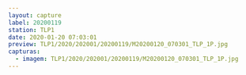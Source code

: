 ```yaml
---
layout: capture
label: 20200119
station: TLP1
date: 2020-01-20 07:03:01
preview: TLP1/2020/202001/20200119/M20200120_070301_TLP_1P.jpg
capturas:
  - imagem: TLP1/2020/202001/20200119/M20200120_070301_TLP_1P.jpg
---
```

